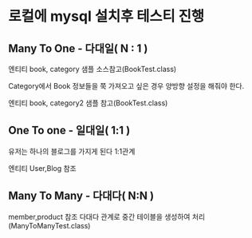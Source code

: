 # 로컬에 mysql 설치후 테스티 진행

## Many To One   - 다대일( N : 1 )

엔티티 book, category 샘플 소스참고(BookTest.class)

Category에서 Book 정보들을 쭉 가져오고 싶은 경우 양방향 설정을 해줘야 한다.

엔티티 book, category2 샘플 참고(BookTest.class)

## One To one - 일대일( 1:1 )

유저는 하나의 블로그를 가지게 된다 1:1관계

엔티티 User,Blog 참조

## Many To Many - 다대다( N:N )

member,product 참조 다대다 관계로 중간 테이블을 생성하여 처리(ManyToManyTest.class)

